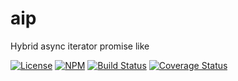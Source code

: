 # aip
Hybrid async iterator promise like

[![License][ico-license]][link-license]
[![NPM][ico-npm]][link-npm]
[![Build Status][ico-build]][link-build]
[![Coverage Status][ico-codecov]][link-codecov]

[ico-license]: https://img.shields.io/github/license/vitarn/aip.svg
[ico-npm]: https://img.shields.io/npm/v/aip.svg
[ico-build]: https://travis-ci.org/vitarn/aip.svg?branch=master
[ico-codecov]: https://codecov.io/gh/vitarn/aip/branch/master/graph/badge.svg

[link-license]: ./blob/master/LICENSE
[link-npm]: https://www.npmjs.com/package/aip
[link-build]: https://travis-ci.org/vitarn/aip
[link-codecov]: https://codecov.io/gh/vitarn/aip

